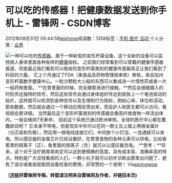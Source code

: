 
# 可以吃的传感器！把健康数据发送到你手机上 - 雷锋网 - CSDN博客


2012年08月31日 09:44:58[leiphone](https://me.csdn.net/leiphone)阅读数：1358标签：[手机																](https://so.csdn.net/so/search/s.do?q=手机&t=blog)[医疗																](https://so.csdn.net/so/search/s.do?q=医疗&t=blog)[活动																](https://so.csdn.net/so/search/s.do?q=活动&t=blog)[
							](https://so.csdn.net/so/search/s.do?q=医疗&t=blog)[
																					](https://so.csdn.net/so/search/s.do?q=手机&t=blog)个人分类：[业界																](https://blog.csdn.net/leiphone/article/category/873390)
[
																								](https://so.csdn.net/so/search/s.do?q=手机&t=blog)


![](http://www.leiphone.com/wp-content/uploads/2012/08/Ingestible-sensor-150x150.jpg)一种可以吃的[传感器](http://www.leiphone.com/12823-keats-nikons-android-powered-bid.html)，属于一种新型的变形杆菌设备，这个全新的设备可以监控病人身体里面各种各样的[健康](http://www.leiphone.com/0829-echo-robot-stroke.html)指标。
之前我们经常看到可以穿戴的健康传感器报道，但是最近我们看到可以吸收的变形杆菌类别的健康传感器真正让我们看到了科技的力量。
它上个月通过了FDA（美食品及药物管理局审核）审核，来自加州变形杆菌数字健康中心。一粒沙颗粒大小般的东西可以集成进一片惰性药或者一片一般药物里面。
**在胃里面的时候，完全跟胃液进行接触，**然后会根据摄入的时机传达独特的信号，然后这些信号会通过身体组织传达到皮肤上一个电池驱动的贴片，这样就可以检测到各种信号以及生理和行为指标，例如心率、体位和活动。
那些数据，然后就会通过一个移动应用反馈出来，而监护人和医生都可以访问，看视频会更详细。
当然最后这个变形杆菌类别的传感器会像高纤维食物一样流出体内，一般会维持7天寿命， 目前这个系统已通过欧洲审核，全球的医疗中心都在蠢蠢欲动吧？
它本身不带电，但是现实中你可以在同一颗土豆上插上两根金属针（分正级和负极），然后用一根电线连接它们，中间放个小灯泡，一连通就可以发电。所以感应器的金属芯片已经设置好，在胃里食物的各种元素可以供电，比如香蕉里的铜离子（正）、鱼里面的镁离子（负）就可以让感应器充电。
**思考：**将来，这个对于治疗肠胃病肯定可以达到更精确的高度。具有成本低、准确率高的特点。特别是广大没钱看病的人们，一颗小丸子就可以初步诊断出那里出问题了，避免了误诊或者层层医院设备检查的费用，非常赞的一个发明！
Via[springwise](http://www.springwise.com/health_wellbeing/ingestible-sensor-sends-health-data-phone/)

**（****[济慈](http://www.leiphone.com/author/emerson)****供****雷锋网****专稿，转载请注明来自雷锋网及作者，并链回本页)**

